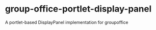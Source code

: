 group-office-portlet-display-panel
==================================

A portlet-based DisplayPanel implementation for groupoffice
